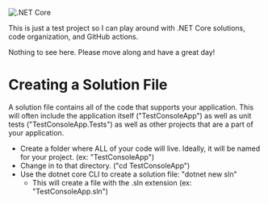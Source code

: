 ![.NET Core](https://github.com/am1983/TestConsoleApp/workflows/.NET%20Core/badge.svg)

This is just a test project so I can play around with .NET Core solutions, code organization, and GitHub actions.

Nothing to see here. Please move along and have a great day!

# Creating a Solution File

A solution file contains all of the code that supports your application. This will often include the application itself ("TestConsoleApp") as well as unit tests ("TestConsoleApp.Tests") as well as other projects that are a part of your application. 

* Create a folder where ALL of your code will live. Ideally, it will be named for your project. (ex: "TestConsoleApp")
* Change in to that directory. ("cd TestConsoleApp")
* Use the dotnet core CLI to create a solution file: "dotnet new sln"
  * This will create a file with the .sln extension (ex: "TestConsoleApp.sln")